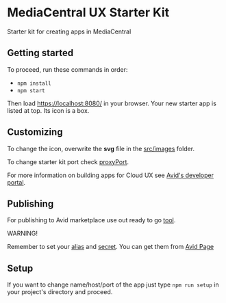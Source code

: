 # MediaCentral UX Starter Kit

Starter kit for creating apps in MediaCentral

## Getting started

To proceed, run these commands in order:

- ```npm install```
- ```npm start```

Then load [https://localhost:8080/](https://localhost:8080/) in your browser. Your new starter app is listed at top.  Its icon is a box.

## Customizing

To change the icon, overwrite the **svg** file in the [src/images](src/images) folder.

To change starter kit port check [proxyPort](src/project.act).

For more information on building apps for Cloud UX see [Avid's developer portal](http://developer.avid.com/).

## Publishing
For publishing to Avid marketplace use out ready to go [tool](https://www.npmjs.com/package/mediacentral-publish).

WARNING! 

Remember to set your [alias](src/package.json) and [secret](src/package.json). You can get them from [Avid Page](http://www.avid.com/)

## Setup
If you want to change name/host/port of the app just type ```npm run setup``` in your project's directory and proceed.

